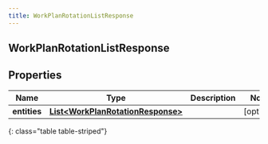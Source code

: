 ```yaml
---
title: WorkPlanRotationListResponse
---
```

## WorkPlanRotationListResponse


## Properties

| Name | Type | Description | Notes |
| ------------ | ------------- | ------------- | ------------- |
| **entities** | <!----><!---->[**List&lt;WorkPlanRotationResponse&gt;**](WorkPlanRotationResponse.html)<!----> |  |  [optional] |
{: class="table table-striped"}



